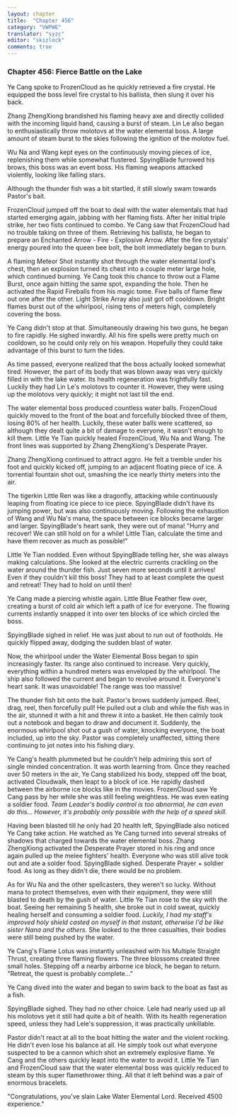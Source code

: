 ```yaml
---
layout: chapter
title:  "Chapter 456"
category: "VWPWE"
translator: "syzc"
editor: "skizlock"
comments: true
---
```


### Chapter 456: Fierce Battle on the Lake

Ye Cang spoke to FrozenCloud as he quickly retrieved a fire crystal. He equipped the boss level fire crystal to his ballista, then slung it over his back.

Zhang ZhengXiong brandished his flaming heavy axe and directly collided with the incoming liquid hand, causing a burst of steam. Lin Le also began to enthusiastically throw molotovs at the water elemental boss. A large amount of steam burst to the skies following the ignition of the molotov fuel.

Wu Na and Wang kept eyes on the continuously moving pieces of ice, replenishing them while somewhat flustered. SpyingBlade furrowed his brows, this boss was an event boss. His flaming weapons attacked violently, looking like falling stars.

Although the thunder fish was a bit startled, it still slowly swam towards Pastor's bait.

FrozenCloud jumped off the boat to deal with the water elementals that had started emerging again, jabbing with her flaming fists. After her initial triple strike, her two fists continued to combo. Ye Cang saw that FrozenCloud had no trouble taking on three of them. Retrieving his ballista, he began to prepare an Enchanted Arrow - Fire - Explosive Arrow. After the fire crystals’ energy poured into the queen bee bolt, the bolt immediately began to burn.

A flaming Meteor Shot instantly shot through the water elemental lord's chest, then an explosion turned its chest into a couple meter large hole, which continued burning. Ye Cang took this chance to throw out a Flame Burst, once again hitting the same spot, expanding the hole. Then he activated the Rapid Fireballs from his magic tome. Five balls of flame flew out one after the other. Light Strike Array also just got off cooldown. Bright flames burst out of the whirlpool, rising tens of meters high, completely covering the boss.

Ye Cang didn't stop at that. Simultaneously drawing his two guns, he began to fire rapidly. He sighed inwardly. All his fire spells were pretty much on cooldown, so he could only rely on his weapon. Hopefully they could take advantage of this burst to turn the tides.

As time passed, everyone realized that the boss actually looked somewhat tired. However, the part of its body that was blown away was very quickly filled in with the lake water. Its health regeneration was frightfully fast. Luckily they had Lin Le's molotovs to counter it. However, they were using up the molotovs very quickly; it might not last till the end.

The water elemental boss produced countless water balls. FrozenCloud quickly moved to the front of the boat and forcefully blocked three of them, losing 80% of her health. Luckily, these water balls were scattered, so although they dealt quite a bit of damage to everyone, it wasn't enough to kill them. Little Ye Tian quickly healed FrozenCloud, Wu Na and Wang. The front lines was supported by Zhang ZhengXiong's Desperate Prayer.

Zhang ZhengXiong continued to attract aggro. He felt a tremble under his foot and quickly kicked off, jumping to an adjacent floating piece of ice. A torrential fountain shot out, smashing the ice nearly thirty meters into the air.

The tigerkin Little Ren was like a dragonfly, attacking while continuously leaping from floating ice piece to ice piece. SpyingBlade didn't have its jumping power, but was also continuously moving. Following the exhaustion of Wang and Wu Na's mana, the space between ice blocks became larger and larger. SpyingBlade's heart sank, they were out of mana! "Hurry and recover! We can still hold on for a while! Little Tian, calculate the time and have them recover as much as possible!"

Little Ye Tian nodded. Even without SpyingBlade telling her, she was always making calculations. She looked at the electric currents crackling on the water around the thunder fish. Just seven more seconds until it arrives! Even if they couldn't kill this boss! They had to at least complete the quest and retreat! They had to hold on until then!

Ye Cang made a piercing whistle again. Little Blue Feather flew over, creating a burst of cold air which left a path of ice for everyone. The flowing currents instantly snapped it into over ten blocks of ice which circled the boss.

SpyingBlade sighed in relief. He was just about to run out of footholds. He quickly flipped away, dodging the sudden blast of water.

Now, the whirlpool under the Water Elemental Boss began to spin increasingly faster. Its range also continued to increase. Very quickly, everything within a hundred meters was enveloped by the whirlpool. The ship also followed the current and began to revolve around it. Everyone's heart sank. It was unavoidable! The range was too massive! 

The thunder fish bit onto the bait. Pastor's brows suddenly jumped. Reel, drag, reel, then forcefully pull! He pulled out a club and while the fish was in the air, stunned it with a hit and threw it into a basket. He then calmly took out a notebook and began to draw and document it. Suddenly, the enormous whirlpool shot out a gush of water, knocking everyone, the boat included, up into the sky. Pastor was completely unaffected, sitting there continuing to jot notes into his fishing diary.

Ye Cang's health plummeted but he couldn't help admiring this sort of single minded concentration. It was worth learning from. Once they reached over 50 meters in the air, Ye Cang stabilized his body, stepped off the boat, activated Cloudwalk, then leapt to a block of ice. He rapidly dashed between the airborne ice blocks like in the movies. FrozenCloud saw Ye Cang pass by her while she was still feeling weightless. He was even eating a soldier food. *Team Leader's bodily control is too abnormal, he can even do this... However, it's probably only possible with the help of a speed skill.*

Having been blasted till he only had 20 health left, SpyingBlade also noticed Ye Cang take action. He watched as Ye Cang turned into several streaks of shadows that charged towards the water elemental boss. Zhang ZhengXiong activated the Desperate Prayer stored in his ring and once again pulled up the melee fighters' health. Everyone who was still alive took out and ate a solder food. SpyingBlade sighed. Desperate Prayer + soldier food. As long as they didn't die, there would be no problem.

As for Wu Na and the other spellcasters, they weren't so lucky. Without mana to protect themselves, even with their equipment, they were still blasted to death by the gush of water. Little Ye Tian rose to the sky with the boat. Seeing her remaining 5 health, she broke out in cold sweat, quickly healing herself and consuming a soldier food. *Luckily, I had my staff's improved holy shield casted on myself in that instant, otherwise I'd be like sister Nana and the others.* She looked to the three casualties, their bodies were still being pushed by the water.

Ye Cang's Flame Lotus was instantly unleashed with his Multiple Straight Thrust, creating three flaming flowers. The three blossoms created three small holes. Stepping off a nearby airborne ice block, he began to return. "Retreat, the quest is probably complete..."

Ye Cang dived into the water and began to swim back to the boat as fast as a fish.

SpyingBlade sighed. They had no other choice. Lele had nearly used up all his molotovs yet it still had quite a bit of health. With its health regeneration speed, unless they had Lele's suppression, it was practically unkillable.

Pastor didn't react at all to the boat hitting the water and the violent rocking. He didn't even lose his balance at all. He simply took out what everyone suspected to be a cannon which shot an extremely explosive flame. Ye Cang and the others quickly leapt into the water to avoid it. Little Ye Tian and FrozenCloud saw that the water elemental boss was quickly reduced to steam by this super flamethrower thing. All that it left behind was a pair of enormous bracelets.

"Congratulations, you've slain Lake Water Elemental Lord. Received 4500 experience."
